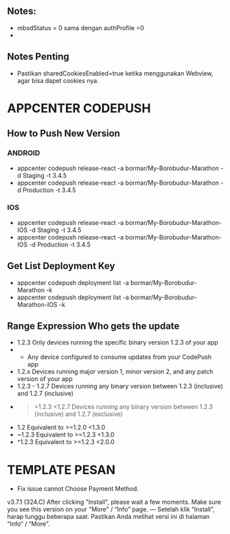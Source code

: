 ## Notes:
- mbsdStatus = 0 sama dengan authProfile =0
- 

## Notes Penting
- Pastikan sharedCookiesEnabled=true ketika menggunakan Webview, agar bisa dapet cookies nya.

# APPCENTER CODEPUSH
## How to Push New Version
### ANDROID
- appcenter codepush release-react -a bormar/My-Borobudur-Marathon -d Staging -t 3.4.5
- appcenter codepush release-react -a bormar/My-Borobudur-Marathon -d Production -t 3.4.5


### IOS
- appcenter codepush release-react -a bormar/My-Borobudur-Marathon-IOS -d Staging -t 3.4.5
- appcenter codepush release-react -a bormar/My-Borobudur-Marathon-IOS -d Production -t 3.4.5

## Get List Deployment Key
- appcenter codepush deployment list -a bormar/My-Borobudur-Marathon -k
- appcenter codepush deployment list -a bormar/My-Borobudur-Marathon-IOS -k

## Range Expression	Who gets the update
- 1.2.3	Only devices running the specific binary version 1.2.3 of your app
- *	Any device configured to consume updates from your CodePush app
- 1.2.x	Devices running major version 1, minor version 2, and any patch version of your app
- 1.2.3 - 1.2.7	Devices running any binary version between 1.2.3 (inclusive) and 1.2.7 (inclusive)
- >=1.2.3 <1.2.7	Devices running any binary version between 1.2.3 (inclusive) and 1.2.7 (exclusive)
- 1.2	Equivalent to >=1.2.0 <1.3.0
- ~1.2.3	Equivalent to >=1.2.3 <1.3.0
- ^1.2.3	Equivalent to >=1.2.3 <2.0.0

# TEMPLATE PESAN
+ Fix issue cannot Choose Payment Method.

v3.7.1 (324.C)
After clicking "Install", please wait a few moments.
Make sure you see this version on your "More" / “Info” page.
—
Setelah klik “Install”, harap tunggu beberapa saat.
Pastikan Anda melihat versi ini di halaman “Info” / “More”.